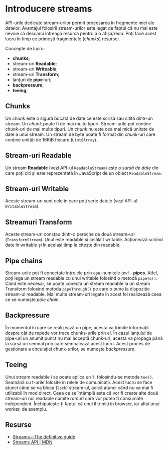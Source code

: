 # Introducere streams

API-urile dedicate stream-urilor permit procesarea în fragmente mici ale datelor. Avantajul folosirii stream-urilor este legat de faptul că nu mai este nevoie să descarci întreaga resursă pentru a o afișa/reda. Poți face acest lucru în timp ce primești fragmentele (*chunks*) resursei.

Concepte de lucru:

- **chunks**;
- stream-uri **Readable**;
- stream-uri **Writeable**;
- stream-uri **Transform**;
- lanțuri de **pipe**-uri;
- **backpressure**;
- **teeing**;

## Chunks

Un *chunk* este o sigură bucată de date ce este scrisă sau citită dintr-un stream. Un *chunk* poate fi de mai multe tipuri. Stream-urile pot conține *chunk*-uri de mai multe tipuri. Un *chunk* nu este cea mai mică unitate de date a unui stream. Un stream de byte poate fi format din *chunk*-uri care conține unități de 16KiB fiecare (`Uint8Array`).

## Stream-uri Readable

Un stream **Readable** (vezi API-ul `ReadableStream`) este o *sursă de date* din care poți citi și este reprezentată în JavaScript de un obiect `ReadableStream`.

## Stream-uri Writable

Aceste stream-uri sunt cele în care poți scrie datele (vezi API-ul `WritableStream`).

## Streamuri Transform

Aceste stream-uri constau dintr-o pereche de două stream-uri (`TransformStream`). Unul este readable și celălalt writable. Acționează scriind date în writable și în același timp le citește din readable.

## Pipe chains

Stream-urile pot fi conectate între ele prin așa-numitele *țevi* - **pipes**. Atfel, poți lega un stream readable cu unui writable folosind o metodă `pipeTo()`. Când este necesar, se poate conecta un stream readable la un stream Transform folosind metoda `pipeThrough()` pe care o pune la dispoziție stream-ul readable. Mai multe stream-uri legate în acest fel realizează ceea ce se numește *pipe chain*.

## Backpressure

În momentul în care se realizează un pipe, acesta va trimite informații despre cât de repede vor trece chunks-urile prin el. În cazul lanțului de pipe-uri un anumit punct nu mai acceptă chunk-uri, acesta va propaga până la sursă un semnal prin care semnalează acest lucru. Acest proces de gestionare a circulației chunk-urilor, se numește *backpressure*.

## Teeing

Unui stream readable i se poate aplica un `T`, folosindu-se metoda `tee()`. Seamănă cu t-urile folosite în relele de comunicații. Acest lucru se face atunci când se va bloca (`lock`) stream-ul, adică atunci când nu va mai fi utilizabil în mod direct. Ceea ce se întâmplă este că vor fi create alte două stream-uri noi readable numite *ramuri* care vor putea fi consumate independent. Închipuiește-ți faptul că unul îl trimiți în browser, iar altul unui worker, de exemplu.

## Resurse

- [Streams—The definitive guide](https://web.dev/streams/)
- [Streams API | MDN](https://developer.mozilla.org/en-US/docs/Web/API/Streams_API)
